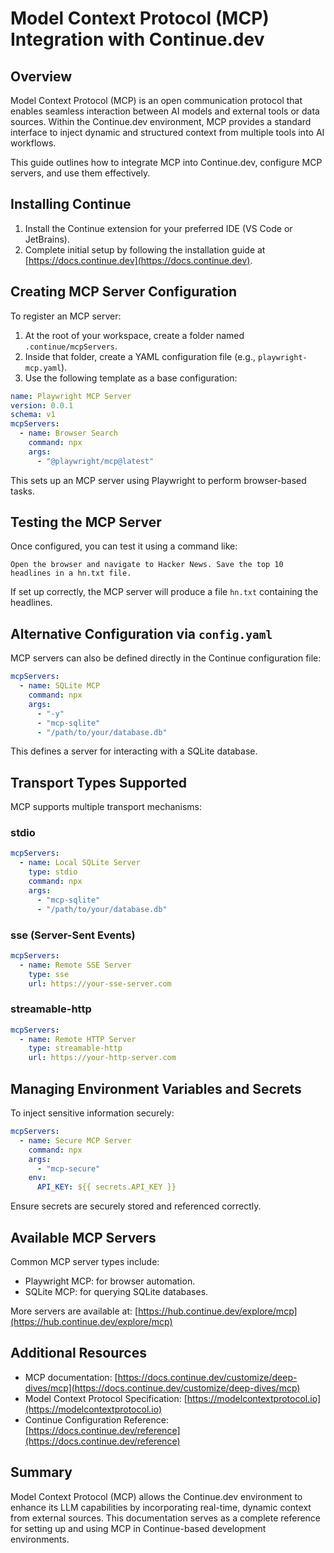 # Model Context Protocol (MCP) Integration with Continue.dev

## Overview

Model Context Protocol (MCP) is an open communication protocol that enables seamless interaction between AI models and external tools or data sources. Within the Continue.dev environment, MCP provides a standard interface to inject dynamic and structured context from multiple tools into AI workflows.

This guide outlines how to integrate MCP into Continue.dev, configure MCP servers, and use them effectively.

## Installing Continue

1. Install the Continue extension for your preferred IDE (VS Code or JetBrains).
2. Complete initial setup by following the installation guide at [https://docs.continue.dev](https://docs.continue.dev).

## Creating MCP Server Configuration

To register an MCP server:

1. At the root of your workspace, create a folder named `.continue/mcpServers`.
2. Inside that folder, create a YAML configuration file (e.g., `playwright-mcp.yaml`).
3. Use the following template as a base configuration:

```yaml
name: Playwright MCP Server
version: 0.0.1
schema: v1
mcpServers:
  - name: Browser Search
    command: npx
    args:
      - "@playwright/mcp@latest"
```

This sets up an MCP server using Playwright to perform browser-based tasks.

## Testing the MCP Server

Once configured, you can test it using a command like:

```
Open the browser and navigate to Hacker News. Save the top 10 headlines in a hn.txt file.
```

If set up correctly, the MCP server will produce a file `hn.txt` containing the headlines.

## Alternative Configuration via `config.yaml`

MCP servers can also be defined directly in the Continue configuration file:

```yaml
mcpServers:
  - name: SQLite MCP
    command: npx
    args:
      - "-y"
      - "mcp-sqlite"
      - "/path/to/your/database.db"
```

This defines a server for interacting with a SQLite database.

## Transport Types Supported

MCP supports multiple transport mechanisms:

### stdio

```yaml
mcpServers:
  - name: Local SQLite Server
    type: stdio
    command: npx
    args:
      - "mcp-sqlite"
      - "/path/to/your/database.db"
```

### sse (Server-Sent Events)

```yaml
mcpServers:
  - name: Remote SSE Server
    type: sse
    url: https://your-sse-server.com
```

### streamable-http

```yaml
mcpServers:
  - name: Remote HTTP Server
    type: streamable-http
    url: https://your-http-server.com
```

## Managing Environment Variables and Secrets

To inject sensitive information securely:

```yaml
mcpServers:
  - name: Secure MCP Server
    command: npx
    args:
      - "mcp-secure"
    env:
      API_KEY: ${{ secrets.API_KEY }}
```

Ensure secrets are securely stored and referenced correctly.

## Available MCP Servers

Common MCP server types include:

* Playwright MCP: for browser automation.
* SQLite MCP: for querying SQLite databases.

More servers are available at: [https://hub.continue.dev/explore/mcp](https://hub.continue.dev/explore/mcp)

## Additional Resources

* MCP documentation: [https://docs.continue.dev/customize/deep-dives/mcp](https://docs.continue.dev/customize/deep-dives/mcp)
* Model Context Protocol Specification: [https://modelcontextprotocol.io](https://modelcontextprotocol.io)
* Continue Configuration Reference: [https://docs.continue.dev/reference](https://docs.continue.dev/reference)

## Summary

Model Context Protocol (MCP) allows the Continue.dev environment to enhance its LLM capabilities by incorporating real-time, dynamic context from external sources. This documentation serves as a complete reference for setting up and using MCP in Continue-based development environments.

